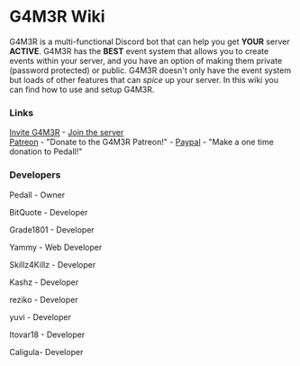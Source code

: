 # G4M3R Wiki
<!-- notoc -->


G4M3R is a multi-functional Discord bot that can help you get **YOUR** server **ACTIVE**. G4M3R has the **BEST** event system that allows you to create events within your server, and you have an option of making them private (password protected) or public. G4M3R doesn't only have the event system but loads of other features that can _spice_ up your server. In this wiki you can find how to use and setup G4M3R.

### Links

[Invite G4M3R](https://discordapp.com/oauth2/authorize?&client_id=270010330782892032&scope=bot) - [Join the server](https://discord.gg/mtJyQjW)   
[Patreon](https://www.patreon.com/g4m3r) - "Donate to the G4M3R Patreon!" - [Paypal](https://www.paypal.me/pedall) - "Make a one time donation to Pedall!"

### Developers

Pedall - Owner

BitQuote - Developer

Grade1801 - Developer

Yammy - Web Developer

Skillz4Killz - Developer

Kashz - Developer

reziko - Developer

yuvi - Developer

Itovar18 - Developer

Caligula- Developer